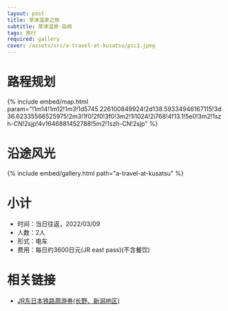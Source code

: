 ```yaml
---
layout: post
title: 草津温泉之旅
subtitle: 草津温泉·高崎
tags: 旅行
required: gallery
cover: /assets/src/a-travel-at-kusatsu/pic1.jpeg
---
```


# 路程规划

{% include embed/map.html param="!1m14!1m12!1m3!1d5745.226100849924!2d138.59334946167115!3d36.62335566525975!2m3!1f0!2f0!3f0!3m2!1i1024!2i768!4f13.1!5e0!3m2!1szh-CN!2sjp!4v1646881452788!5m2!1szh-CN!2sjp" %}

# 沿途风光

{% include embed/gallery.html path="a-travel-at-kusatsu" %}

# 小计

- 时间：当日往返，2022/03/09
- 人数：2人
- 形式：电车
- 费用：每日约3600日元(JR east pass)(不含餐饮)

# 相关链接

- [JR东日本铁路周游券(长野、新潟地区)](https://www.jreast.co.jp/multi/zh-CHS/pass/eastpass_n.html)
